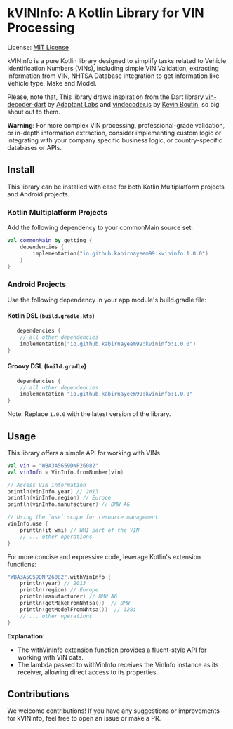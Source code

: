 # kVINInfo: A Kotlin Library for VIN Processing

License: [MIT License](LICENSE)

kVINInfo is a pure Kotlin library designed to simplify tasks related to Vehicle Identification
Numbers (VINs), including simple VIN Validation, extracting information from VIN, NHTSA Database
integration to get information like Vehicle type, Make and Model.

Please, note that, This library draws inspiration from the Dart
library [vin-decoder-dart](https://github.com/adaptant-labs/vin-decoder-dart)
by [Adaptant Labs](https://github.com/adaptant-labs)
and [vindecoder.js](https://gist.github.com/kevboutin/3ac029e336fc7cafd20c05adda42ffa5)
by [Kevin Boutin](https://gist.github.com/kevboutin), so big shout out to them.

**Warning**: For more complex VIN processing, professional-grade validation, or in-depth information
extraction, consider implementing custom logic or integrating with your company specific business
logic, or country-specific databases or APIs.

## Install

This library can be installed with ease for both Kotlin Multiplatform projects and Android projects.

### Kotlin Multiplatform Projects

Add the following dependency to your commonMain source set:

```kotlin
val commonMain by getting {
    dependencies {
        implementation("io.github.kabirnayeem99:kvininfo:1.0.0")
    }
}
```

### Android Projects

Use the following dependency in your app module's build.gradle file:

#### Kotlin DSL (`build.gradle.kts`)

```kotlin
   dependencies {
    // all other dependencies
    implementation("io.github.kabirnayeem99:kvininfo:1.0.0")
}
```

#### Groovy DSL (`build.gradle`)

```groovy
   dependencies {
    // all other dependencies
    implementation "io.github.kabirnayeem99:kvininfo:1.0.0"
}
```

Note: Replace `1.0.0` with the latest version of the library.

## Usage

This library offers a simple API for working with VINs.

```kotlin
val vin = "WBA3A5G59DNP26082"
val vinInfo = VinInfo.fromNumber(vin)

// Access VIN information
println(vinInfo.year) // 2013
println(vinInfo.region) // Europe
println(vinInfo.manufacturer) // BMW AG

// Using the `use` scope for resource management
vinInfo.use {
    println(it.wmi) // WMI part of the VIN
    // ... other operations
}
```

For more concise and expressive code, leverage Kotlin's extension functions:

```kotlin
"WBA3A5G59DNP26082".withVinInfo {
    println(year) // 2013
    println(region) // Europe
    println(manufacturer) // BMW AG
    println(getMakeFromNhtsa())  // BMW
    println(getModelFromNhtsa())  // 328i
    // ... other operations
}
```

**Explanation**:

- The withVinInfo extension function provides a fluent-style API for working with VIN data.
- The lambda passed to withVinInfo receives the VinInfo instance as its receiver, allowing direct
  access to its properties.

## Contributions

We welcome contributions!
If you have any suggestions or improvements for kVINInfo, feel free to open an issue or make a PR.